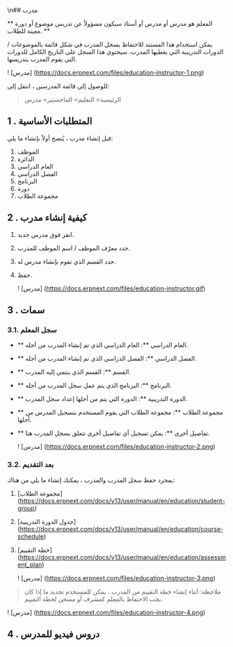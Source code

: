 \n## مدرب

** المعلم هو مدرس أو مدرس أو أستاذ سيكون مسؤولاً عن تدريس موضوع أو دورة معينة للطلاب. **

يمكن استخدام هذا المستند للاحتفاظ بسجل المدرب في شكل قائمة بالموضوعات / الدورات التدريبية التي يغطيها المدرب. سيحتوي هذا السجل على التاريخ الكامل للدورات التي يقوم المدرب بتدريسها.

! [مدرس] (https://docs.erpnext.com/files/education-instructor-1.png)

للوصول إلى قائمة المدرسين ، انتقل إلى:

> الرئيسية> التعليم> الماجستير> مدرس

## 1 \. المتطلبات الأساسية

قبل إنشاء مدرب ، يُنصح أولاً بإنشاء ما يلي:

1. الموظف
2. الدائرة
3. العام الدراسي
4. الفصل الدراسي
5. البرنامج
6. دورة
7. مجموعة الطلاب

## 2 \. كيفية إنشاء مدرب

1. انقر فوق مدرس جديد.
2. حدد معرّف الموظف / اسم الموظف للمدرب.
3. حدد القسم الذي تقوم بإنشاء مدرس له.
4. حفظ.
    
    ! [مدرس] (https://docs.erpnext.com/files/education-instructor.gif)
    

## 3 \. سمات

### 3.1. سجل المعلم

* ** العام الدراسي **: العام الدراسي الذي تم إنشاء المدرب من أجله.
* ** الفصل الدراسي **: الفصل الدراسي الذي تم إنشاء المدرب من أجله.
* ** القسم **: القسم الذي ينتمي إليه المدرب.
* ** البرنامج **: البرنامج الذي يتم عمل سجل المدرب من أجله.
* ** الدورة التدريبية **: الدورة التي يتم من أجلها إعداد سجل المدرب.
* ** مجموعة الطلاب **: مجموعة الطلاب التي يقوم المستخدم بتسجيل المدرس من أجلها.
* ** تفاصيل أخرى **: يمكن تسجيل أي تفاصيل أخرى تتعلق بسجل المدرب هنا.
    
    ! [مدرس] (https://docs.erpnext.com/files/education-instructor-2.png)
    

### 3.2. بعد التقديم

بمجرد حفظ سجل المدرب والمدرب ، يمكنك إنشاء ما يلي من هناك:

1. [مجموعة الطلاب] (https://docs.erpnext.com/docs/v13/user/manual/en/education/student-group)
2. [جدول الدورة التدريبية] (https://docs.erpnext.com/docs/v13/user/manual/en/education/course-schedule)
3. [خطة التقييم] (https://docs.erpnext.com/docs/v13/user/manual/en/education/assessment_plan)
    
    ! [مدرس] (https://docs.erpnext.com/files/education-instructor-3.png)
    

> ملاحظة: أثناء إنشاء خطة التقييم من المدرب ، يمكن للمستخدم تحديد ما إذا كان يجب الاحتفاظ بالمعلم كمشرف أو ممتحن لخطة التقييم.

! [مدرس] (https://docs.erpnext.com/files/education-instructor-4.png)

## 4 \. دروس فيديو للمدرس